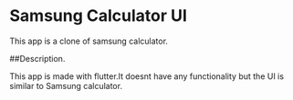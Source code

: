 # Samsung Calculator UI

This app is a clone of samsung calculator.

##Description.

This app is made with flutter.It doesnt have any functionality but the UI is similar to Samsung calculator.

